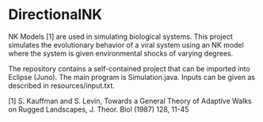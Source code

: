# DirectionalNK

NK Models [1] are used in simulating biological systems. This project simulates the evolutionary behavior of a viral system using an NK model where the system is given environmental shocks of varying degrees.

The repository contains a self-contained project that can be imported into Eclipse (Juno). The main program is Simulation.java. Inputs can be given as described in resources/input.txt.

[1] S. Kauffman and S. Levin, Towards a General Theory of Adaptive Walks on Rugged Landscapes, J. Theor. Biol (1987) 128, 11-45
